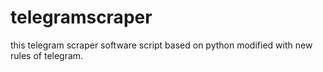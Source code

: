 # telegramscraper
this telegram scraper software script based on python modified  with new rules of telegram.
